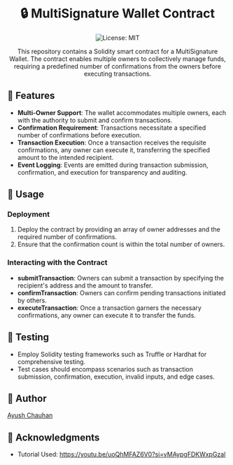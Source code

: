 <div align="center">
  <h1>🔒 MultiSignature Wallet Contract</h1>
  <img src="https://img.shields.io/badge/License-MIT-green.svg" alt="License: MIT">
  <br>
  <p>This repository contains a Solidity smart contract for a MultiSignature Wallet. The contract enables multiple owners to collectively manage funds, requiring a predefined number of confirmations from the owners before executing transactions.</p>
</div>

## 🚀 Features
- **Multi-Owner Support**: The wallet accommodates multiple owners, each with the authority to submit and confirm transactions.
- **Confirmation Requirement**: Transactions necessitate a specified number of confirmations before execution.
- **Transaction Execution**: Once a transaction receives the requisite confirmations, any owner can execute it, transferring the specified amount to the intended recipient.
- **Event Logging**: Events are emitted during transaction submission, confirmation, and execution for transparency and auditing.

## 💼 Usage
### Deployment
1. Deploy the contract by providing an array of owner addresses and the required number of confirmations.
2. Ensure that the confirmation count is within the total number of owners.

### Interacting with the Contract
- **submitTransaction**: Owners can submit a transaction by specifying the recipient's address and the amount to transfer.
- **confirmTransaction**: Owners can confirm pending transactions initiated by others.
- **executeTransaction**: Once a transaction garners the necessary confirmations, any owner can execute it to transfer the funds.

## 🧪 Testing
- Employ Solidity testing frameworks such as Truffle or Hardhat for comprehensive testing.
- Test cases should encompass scenarios such as transaction submission, confirmation, execution, invalid inputs, and edge cases.

## 🙌 Author
[Ayush Chauhan](https://github.com/AyushChauhan3757)

## 🌟 Acknowledgments
- Tutorial Used: https://youtu.be/uoQhMFAZ6V0?si=vMAypgFDKWxpGzal
